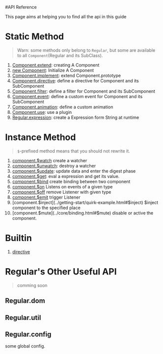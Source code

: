 #API Reference

This page aims at helping you to find all the api in this guide

# Static Method

> Warn: some methods only belong to `Regular`, but some are available to all `Component`(Regular and its SubClass).

1. [Component.extend](../core/class.html#extend):       creating A Component
7. [new Component](../core/class.html#instance):        Initialize A Component
1. [Component.implement](../core/class.html#implement): extend Component.prototype
2. [Component.directive](../core/directive.md):          define a directive for Component and its SubComponent
3. [Component.filter](../core/filter.md):             define a filter for Component and its SubComponent
4. [Component.event](../core/event.md):               define a custom event for Component and its SubComponent
5. [Component.animation](../core/animation.md):             define a custom animation
6. [Component.use](../core/use.md):                   use a plugin
7. [Regular.expression](../syntax/expression.html#expression):  create a Expression form String at runtime



# Instance Method

> `$`-prefixed method means that you should not rewrite it.

1. [component.$watch](../core/binding.html#watch)         create a watcher
2. [component.$unwatch](../core/binding.html#unwatch):    destroy a watcher
3. [component.$update](../core/binding.html#update):      update data and enter the digest phase
4. [component.$get](../core/binding.html#get):            eval a expression and get its value.
5. [component.$bind](../core/binding.html#bind)           create binding between two component
6. [component.$on](../core/message.html#on)               Listens on events of a given type
7. [component.$off](../core/message.html#off)             remove Listener with given type
8. [component.$emit](../core/message.html#emit)           trigger Listener
9. [component.$inject](../getting-start/quirk-example.html#$inject) $inject component to the specified place
10. [component.$mute](../core/binding.html#$mute) disable or active the component.



# Builtin

1. [directive](../core/directive.html#builtin)

# Regular's Other Useful API

> comming soon


## Regular.dom


## Regular.util




## Regular.config

some global config.
